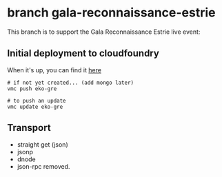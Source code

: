 # branch gala-reconnaissance-estrie

This branch is to support the Gala Reconnaissance Estrie live event:

## Initial deployment to cloudfoundry
When it's up, you can find it [here](http://ax-vote.cloudfoundry.com)

    # if not yet created... (add mongo later)
    vmc push eko-gre

    # to push an update
    vmc update eko-gre



## Transport 
* straight get (json)
* jsonp
* dnode
* json-rpc removed.

  